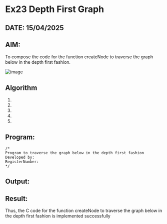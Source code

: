 # Ex23 Depth First Graph
## DATE: 15/04/2025
## AIM:
To compose the code for the function createNode to traverse the graph below in the depth first fashion.

![image](https://github.com/user-attachments/assets/63552824-d0a3-49c6-a473-6db27d1f03e4)

## Algorithm
1. 
2. 
3. 
4.  
5.   

## Program:
```
/*
Program to traverse the graph below in the depth first fashion
Developed by: 
RegisterNumber:  
*/
```

## Output:



## Result:
Thus, the C code for the function createNode to traverse the graph below in the depth first fashion is implemented successfully

